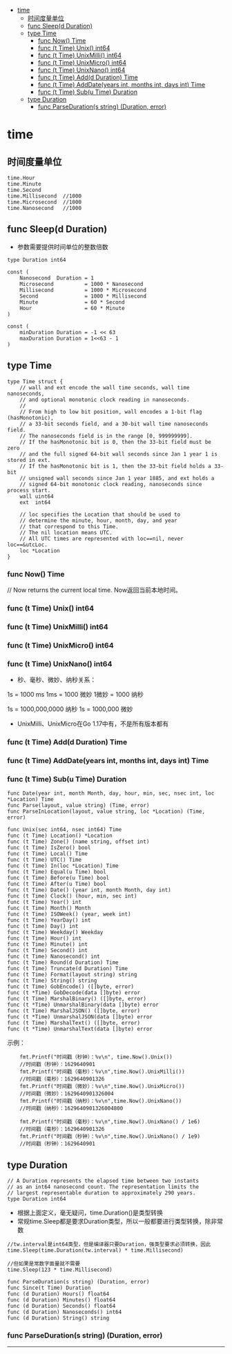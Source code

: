 <!-- MDTOC maxdepth:6 firsth1:1 numbering:0 flatten:0 bullets:1 updateOnSave:1 -->

- [time](#time)   
   - [时间度量单位](#时间度量单位)   
   - [func Sleep(d Duration)](#func-sleepd-duration)   
   - [type Time](#type-time)   
      - [func Now() Time](#func-now-time)   
      - [func (t Time) Unix() int64](#func-t-time-unix-int64)   
      - [func (t Time) UnixMilli() int64](#func-t-time-unixmilli-int64)   
      - [func (t Time) UnixMicro() int64](#func-t-time-unixmicro-int64)   
      - [func (t Time) UnixNano() int64](#func-t-time-unixnano-int64)   
      - [func (t Time) Add(d Duration) Time](#func-t-time-addd-duration-time)   
      - [func (t Time) AddDate(years int, months int, days int) Time](#func-t-time-adddateyears-int-months-int-days-int-time)   
      - [func (t Time) Sub(u Time) Duration](#func-t-time-subu-time-duration)   
   - [type Duration](#type-duration)   
      - [func ParseDuration(s string) (Duration, error)](#func-parsedurations-string-duration-error)   

<!-- /MDTOC -->
# time

## 时间度量单位


```
time.Hour
time.Minute
time.Second
time.Millisecond  //1000
time.Microsecond  //1000
time.Nanosecond   //1000
```


## func Sleep(d Duration)

* 参数需要提供时间单位的整数倍数

```
type Duration int64
```

```
const (
	Nanosecond  Duration = 1
	Microsecond          = 1000 * Nanosecond
	Millisecond          = 1000 * Microsecond
	Second               = 1000 * Millisecond
	Minute               = 60 * Second
	Hour                 = 60 * Minute
)
```

```
const (
	minDuration Duration = -1 << 63
	maxDuration Duration = 1<<63 - 1
)
```






## type Time


```
type Time struct {
	// wall and ext encode the wall time seconds, wall time nanoseconds,
	// and optional monotonic clock reading in nanoseconds.
	//
	// From high to low bit position, wall encodes a 1-bit flag (hasMonotonic),
	// a 33-bit seconds field, and a 30-bit wall time nanoseconds field.
	// The nanoseconds field is in the range [0, 999999999].
	// If the hasMonotonic bit is 0, then the 33-bit field must be zero
	// and the full signed 64-bit wall seconds since Jan 1 year 1 is stored in ext.
	// If the hasMonotonic bit is 1, then the 33-bit field holds a 33-bit
	// unsigned wall seconds since Jan 1 year 1885, and ext holds a
	// signed 64-bit monotonic clock reading, nanoseconds since process start.
	wall uint64
	ext  int64

	// loc specifies the Location that should be used to
	// determine the minute, hour, month, day, and year
	// that correspond to this Time.
	// The nil location means UTC.
	// All UTC times are represented with loc==nil, never loc==&utcLoc.
	loc *Location
}
```

### func Now() Time

// Now returns the current local time.
Now返回当前本地时间。






### func (t Time) Unix() int64
### func (t Time) UnixMilli() int64
### func (t Time) UnixMicro() int64
### func (t Time) UnixNano() int64

* 秒、毫秒、微妙、纳秒关系：

1s = 1000 ms
1ms = 1000 微妙
1微妙 = 1000 纳秒

1s = 1000,000,0000 纳秒
1s = 1000,000 微妙


* UnixMilli、UnixMicro在Go 1.17中有，不是所有版本都有


### func (t Time) Add(d Duration) Time

### func (t Time) AddDate(years int, months int, days int) Time

### func (t Time) Sub(u Time) Duration

```
func Date(year int, month Month, day, hour, min, sec, nsec int, loc *Location) Time
func Parse(layout, value string) (Time, error)
func ParseInLocation(layout, value string, loc *Location) (Time, error)

func Unix(sec int64, nsec int64) Time
func (t Time) Location() *Location
func (t Time) Zone() (name string, offset int)
func (t Time) IsZero() bool
func (t Time) Local() Time
func (t Time) UTC() Time
func (t Time) In(loc *Location) Time
func (t Time) Equal(u Time) bool
func (t Time) Before(u Time) bool
func (t Time) After(u Time) bool
func (t Time) Date() (year int, month Month, day int)
func (t Time) Clock() (hour, min, sec int)
func (t Time) Year() int
func (t Time) Month() Month
func (t Time) ISOWeek() (year, week int)
func (t Time) YearDay() int
func (t Time) Day() int
func (t Time) Weekday() Weekday
func (t Time) Hour() int
func (t Time) Minute() int
func (t Time) Second() int
func (t Time) Nanosecond() int
func (t Time) Round(d Duration) Time
func (t Time) Truncate(d Duration) Time
func (t Time) Format(layout string) string
func (t Time) String() string
func (t Time) GobEncode() ([]byte, error)
func (t *Time) GobDecode(data []byte) error
func (t Time) MarshalBinary() ([]byte, error)
func (t *Time) UnmarshalBinary(data []byte) error
func (t Time) MarshalJSON() ([]byte, error)
func (t *Time) UnmarshalJSON(data []byte) error
func (t Time) MarshalText() ([]byte, error)
func (t *Time) UnmarshalText(data []byte) error
```





示例：

```
	fmt.Printf("时间戳（秒钟）：%v\n", time.Now().Unix())
	//时间戳（秒钟）：1629640901
	fmt.Printf("时间戳（毫秒）：%v\n",time.Now().UnixMilli())
	//时间戳（毫秒）：1629640901326
	fmt.Printf("时间戳（微妙）：%v\n",time.Now().UnixMicro())
	//时间戳（微妙）：1629640901326004
	fmt.Printf("时间戳（纳秒）：%v\n",time.Now().UnixNano())
	//时间戳（纳秒）：1629640901326004800

	fmt.Printf("时间戳（毫秒）：%v\n",time.Now().UnixNano() / 1e6)
	//时间戳（毫秒）：1629640901326
	fmt.Printf("时间戳（秒钟）：%v\n",time.Now().UnixNano() / 1e9)
	//时间戳（秒钟）：1629640901

```


## type Duration

```
// A Duration represents the elapsed time between two instants
// as an int64 nanosecond count. The representation limits the
// largest representable duration to approximately 290 years.
type Duration int64
```

* 根据上面定义，毫无疑问，time.Duration()是类型转换
* 常规time.Sleep都是要求Duration类型，所以一般都要进行类型转换，除非常数

```
//tw.interval是int64类型，但是编译器只要Duration，强类型要求必须转换，因此
time.Sleep(time.Duration(tw.interval) * time.Millisecond)

//但如果是常数字面量就不需要
time.Sleep(123 * time.Millisecond)
```



```
func ParseDuration(s string) (Duration, error)
func Since(t Time) Duration
func (d Duration) Hours() float64
func (d Duration) Minutes() float64
func (d Duration) Seconds() float64
func (d Duration) Nanoseconds() int64
func (d Duration) String() string
```


### func ParseDuration(s string) (Duration, error)





---
